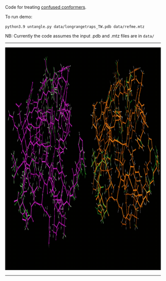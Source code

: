 Code for treating [confused conformers](https://bl831.als.lbl.gov/~jamesh/challenge/twoconf/).

To run demo:

`python3.9 untangle.py data/longrangetraps_TW.pdb data/refme.mtz`

NB: Currently the code assumes the input .pdb and .mtz files are in `data/`


<CENTER><P>
<HR><A href="untangling.gif"><img src=untangling.gif width=960 height=720></A><p>
<HR></P></CENTER>